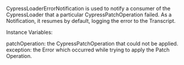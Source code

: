 CypressLoaderErrorNotification is used to notify a consumer of the CypressLoader that a particular CypressPatchOperation failed.
As a Notification, it resumes by default, logging the error to the Transcript.


Instance Variables:

patchOperation:		the CypressPatchOperation that could not be applied.
exception:			the Error which occurred while trying to apply the Patch Operation.
